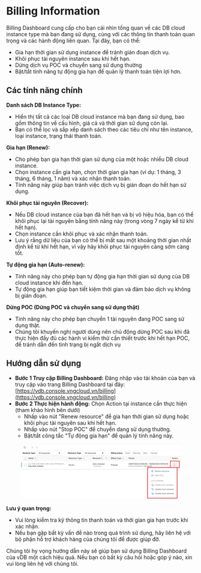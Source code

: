 # Billing Information

Billing Dashboard cung cấp cho bạn cái nhìn tổng quan về các DB cloud instance type mà bạn đang sử dụng, cùng với các thông tin thanh toán quan trọng và các hành động liên quan. Tại đây, bạn có thể:

* Gia hạn thời gian sử dụng instance để tránh gián đoạn dịch vụ.
* Khôi phục tài nguyên instance sau khi hết hạn.
* Dừng dịch vụ POC và chuyển sang sử dụng thường
* Bật/tắt tính năng tự động gia hạn để quản lý thanh toán tiện lợi hơn.

## Các tính năng chính

**Danh sách DB Instance Type:**

* Hiển thị tất cả các loại DB cloud instance mà bạn đang sử dụng, bao gồm thông tin về cấu hình, giá cả và thời gian sử dụng còn lại.
* Bạn có thể lọc và sắp xếp danh sách theo các tiêu chí như tên instance, loại instance, trạng thái thanh toán.

**Gia hạn (Renew):**

* Cho phép bạn gia hạn thời gian sử dụng của một hoặc nhiều DB cloud instance.
* Chọn instance cần gia hạn, chọn thời gian gia hạn (ví dụ: 1 tháng, 3 tháng, 6 tháng, 1 năm) và xác nhận thanh toán.
* Tính năng này giúp bạn tránh việc dịch vụ bị gián đoạn do hết hạn sử dụng.

**Khôi phục tài nguyên (Recover):**

* Nếu DB cloud instance của bạn đã hết hạn và bị vô hiệu hóa, bạn có thể khôi phục lại tài nguyên bằng tính năng này (trong vòng 7 ngày kể từ khi hết hạn).
* Chọn instance cần khôi phục và xác nhận thanh toán.
* Lưu ý rằng dữ liệu của bạn có thể bị mất sau một khoảng thời gian nhất định kể từ khi hết hạn, vì vậy hãy khôi phục tài nguyên càng sớm càng tốt.

**Tự động gia hạn (Auto-renew):**

* Tính năng này cho phép bạn tự động gia hạn thời gian sử dụng của DB cloud instance khi đến hạn.
* Tự động gia hạn giúp bạn tiết kiệm thời gian và đảm bảo dịch vụ không bị gián đoạn.

**Dừng POC (Dừng POC và chuyển sang sử dụng thật)**

* Tính năng này cho phép bạn chuyển 1 tài nguyên đang POC sang sử dụng thật.
* Chúng tôi khuyến nghị người dùng nên chủ động dừng POC sau khi đã thực hiện đầy đủ các hành vi kiểm thử cần thiết trước khi hết hạn POC, để tránh dẫn đến tình trạng bị ngắt dịch vụ

## **Hướng dẫn sử dụng**

* **Bước 1 Truy cập Billing Dashboard:** Đăng nhập vào tài khoản của bạn và truy cập vào trang Billing Dashboard tại đây: [https://vdb.console.vngcloud.vn/billing](https://vdb.console.vngcloud.vn/billing)
* **Bước 2 Thực hiện hành động:** Chọn Action tại instance cần thực hiện (tham khảo hình bên dưới)
  * Nhấp vào nút "Renew resource" để gia hạn thời gian sử dụng hoặc khôi phục tài nguyên sau khi hết hạn.
  * Nhấp vào nút "Stop POC" để chuyển dang sử dụng thường.
  * Bật/tắt công tắc "Tự động gia hạn" để quản lý tính năng này.

<figure><img src="../.gitbook/assets/image (1) (1) (1) (1) (1) (1) (1) (1) (1) (1) (1) (1) (1).png" alt=""><figcaption></figcaption></figure>

**Lưu ý quan trọng:**

* Vui lòng kiểm tra kỹ thông tin thanh toán và thời gian gia hạn trước khi xác nhận.
* Nếu bạn gặp bất kỳ vấn đề nào trong quá trình sử dụng, hãy liên hệ với bộ phận hỗ trợ khách hàng của chúng tôi để được giúp đỡ.

Chúng tôi hy vọng hướng dẫn này sẽ giúp bạn sử dụng Billing Dashboard của vDB một cách hiệu quả. Nếu bạn có bất kỳ câu hỏi hoặc góp ý nào, xin vui lòng liên hệ với chúng tôi.
